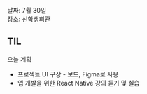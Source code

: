 날짜: 7월 30일  
장소: 신학생회관

## TIL

오늘 계획
- 프로젝트 UI 구상 - 보드, Figma로 사용
- 앱 개발을 위한 React Native 강의 듣기 및 실습
